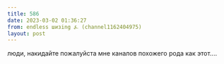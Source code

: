 ```yaml
---
title: 586
date: 2023-03-02 01:36:27
from: endless шизing ⍼ (channel1162404975)
layout: post
---
```


люди, накидайте пожалуйста мне каналов похожего рода как этот....
